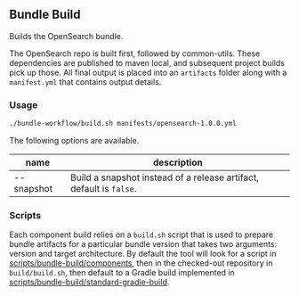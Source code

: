## Bundle Build

Builds the OpenSearch bundle.

The OpenSearch repo is built first, followed by common-utils. These dependencies are published to maven local, and subsequent project builds pick up those. All final output is placed into an `artifacts` folder along with a `manifest.yml` that contains output details.

### Usage

```bash
./bundle-workflow/build.sh manifests/opensearch-1.0.0.yml
```

The following options are available.

| name       | description                                                         |
|------------|---------------------------------------------------------------------|
| --snapshot | Build a snapshot instead of a release artifact, default is `false`. |

### Scripts

Each component build relies on a `build.sh` script that is used to prepare bundle artifacts for a particular bundle version that takes two arguments: version and target architecture. By default the tool will look for a script in [scripts/bundle-build/components](scripts/bundle-build/components), then in the checked-out repository in `build/build.sh`, then default to a Gradle build implemented in [scripts/bundle-build/standard-gradle-build](scripts/bundle-build/standard-gradle-build).